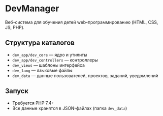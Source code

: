 # DevManager

Веб-система для обучения детей web-программированию (HTML, CSS, JS, PHP).

## Структура каталогов

- `dev_app/dev_core` — ядро и утилиты
- `dev_app/dev_controllers` — контроллеры
- `dev_views` — шаблоны интерфейса
- `dev_lang` — языковые файлы
- `dev_data` — данные пользователей, проектов, заданий, уведомлений

## Запуск

- Требуется PHP 7.4+
- Все данные хранятся в JSON-файлах (папка `dev_data`)
